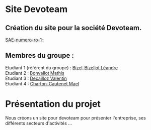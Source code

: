 # Site Devoteam

## Création du site pour la société Devoteam. 

[SAE-numero-ro-1-]([https://github.com/LeandreBizel/SAE-num-ro-1-/])

## Membres du groupe :

Etudiant 1 (référent du groupe) :  [Bizel-Bizellot Léandre](mailto:lbizelbi@edu.univ-fcomte.fr?subject=SAE_1_05_06)  
Etudiant 2 : [Bonvallot Mathis](mailto:mbonvall@edu.univ-fcomte.fr?subject=SAE_1_05_06)   
Etudiant 3 : [Decailloz Valentin](mailto:valentin.decailloz@edu.univ-fcomte.fr?subject=SAE_1_05_06)  
Etudiant 4  : [Charton-Cautenet Mael](mailto:mael.charton--cautenet@edu.univ-fcomte.fr?subject=SAE_1_05_06)  

# Présentation du projet
Nous créons un site pour devoteam pour présenter l'entreprise, ses différents secteurs d'activités ...

